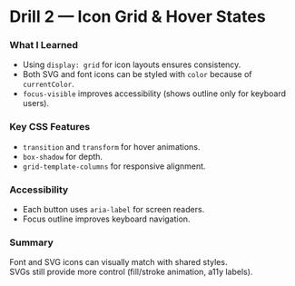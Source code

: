 # Drill 2 — Icon Grid & Hover States

###  What I Learned
- Using `display: grid` for icon layouts ensures consistency.
- Both SVG and font icons can be styled with `color` because of `currentColor`.
- `focus-visible` improves accessibility (shows outline only for keyboard users).

###  Key CSS Features
- `transition` and `transform` for hover animations.
- `box-shadow` for depth.
- `grid-template-columns` for responsive alignment.

###  Accessibility
- Each button uses `aria-label` for screen readers.
- Focus outline improves keyboard navigation.

###  Summary
Font and SVG icons can visually match with shared styles.  
SVGs still provide more control (fill/stroke animation, a11y labels).

